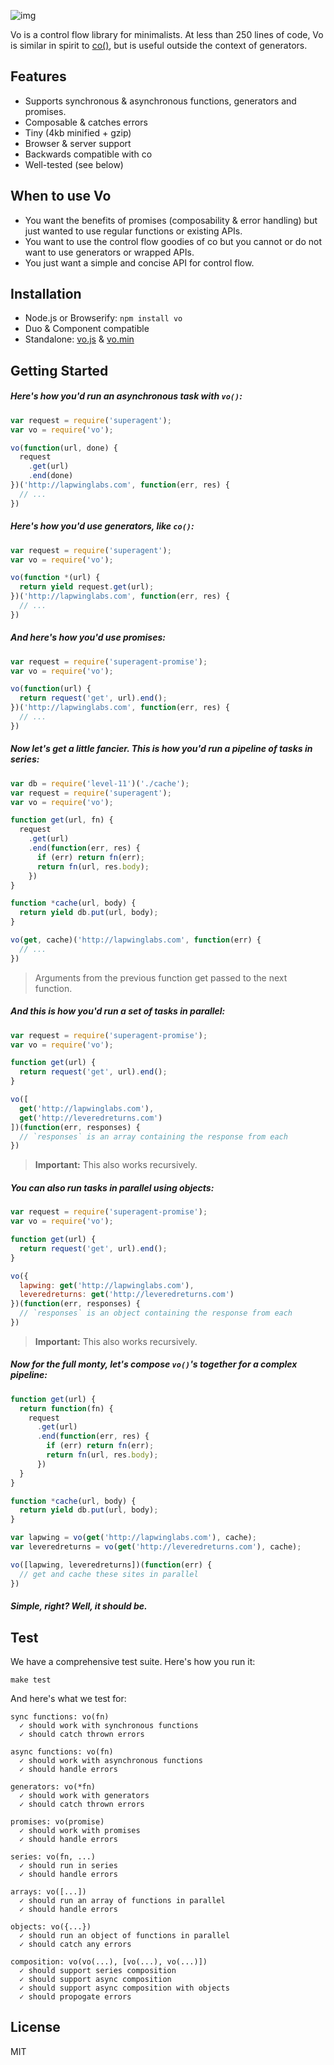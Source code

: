 
![img](https://cldup.com/GbKb42jNdt.png)

Vo is a control flow library for minimalists. At less than 250 lines of code, Vo is similar in spirit to [co()](https://github.com/visionmedia/co), but is useful outside the context of generators.

## Features

- Supports synchronous & asynchronous functions, generators and promises.
- Composable & catches errors
- Tiny (4kb minified + gzip)
- Browser & server support
- Backwards compatible with co
- Well-tested (see below)

## When to use Vo

- You want the benefits of promises (composability & error handling) but just wanted to use regular functions or existing APIs.
- You want to use the control flow goodies of co but you cannot or do not want to use generators or wrapped APIs.
- You just want a simple and concise API for control flow.

## Installation

- Node.js or Browserify: `npm install vo`
- Duo & Component compatible
- Standalone: [vo.js](dist/vo.js) & [vo.min](dist/vo.min.js)

## Getting Started

##### Here's how you'd run an asynchronous task with `vo()`:

```js
var request = require('superagent');
var vo = require('vo');

vo(function(url, done) {
  request
    .get(url)
    .end(done)
})('http://lapwinglabs.com', function(err, res) {
  // ...
})
```

##### Here's how you'd use generators, like `co()`:

```js
var request = require('superagent');
var vo = require('vo');

vo(function *(url) {
  return yield request.get(url);
})('http://lapwinglabs.com', function(err, res) {
  // ...
})
```

##### And here's how you'd use promises:

```js
var request = require('superagent-promise');
var vo = require('vo');

vo(function(url) {
  return request('get', url).end();
})('http://lapwinglabs.com', function(err, res) {
  // ...
})
```

##### Now let's get a little fancier. This is how you'd run a pipeline of tasks in series:

```js
var db = require('level-11')('./cache');
var request = require('superagent');
var vo = require('vo');

function get(url, fn) {
  request
    .get(url)
    .end(function(err, res) {
      if (err) return fn(err);
      return fn(url, res.body);
    })
}

function *cache(url, body) {
  return yield db.put(url, body);
}

vo(get, cache)('http://lapwinglabs.com', function(err) {
  // ...
})
```

> Arguments from the previous function get passed to
> the next function.

##### And this is how you'd run a set of tasks in parallel:

```js
var request = require('superagent-promise');
var vo = require('vo');

function get(url) {
  return request('get', url).end();
}

vo([
  get('http://lapwinglabs.com'),
  get('http://leveredreturns.com')
])(function(err, responses) {
  // `responses` is an array containing the response from each
})
```

> **Important:** This also works recursively.

##### You can also run tasks in parallel using objects:

```js
var request = require('superagent-promise');
var vo = require('vo');

function get(url) {
  return request('get', url).end();
}

vo({
  lapwing: get('http://lapwinglabs.com'),
  leveredreturns: get('http://leveredreturns.com')
})(function(err, responses) {
  // `responses` is an object containing the response from each
})
```

> **Important:** This also works recursively.

##### Now for the full monty, let's compose `vo()`'s together for a complex pipeline:

```js
function get(url) {
  return function(fn) {
    request
      .get(url)
      .end(function(err, res) {
        if (err) return fn(err);
        return fn(url, res.body);
      })
  }
}

function *cache(url, body) {
  return yield db.put(url, body);
}

var lapwing = vo(get('http://lapwinglabs.com'), cache);
var leveredreturns = vo(get('http://leveredreturns.com'), cache);

vo([lapwing, leveredreturns])(function(err) {
  // get and cache these sites in parallel
})
```

##### Simple, right? Well, it should be.

## Test

We have a comprehensive test suite. Here's how you run it:

```
make test
```

And here's what we test for:

```
sync functions: vo(fn)
  ✓ should work with synchronous functions
  ✓ should catch thrown errors

async functions: vo(fn)
  ✓ should work with asynchronous functions
  ✓ should handle errors

generators: vo(*fn)
  ✓ should work with generators
  ✓ should catch thrown errors

promises: vo(promise)
  ✓ should work with promises
  ✓ should handle errors

series: vo(fn, ...)
  ✓ should run in series
  ✓ should handle errors

arrays: vo([...])
  ✓ should run an array of functions in parallel
  ✓ should handle errors

objects: vo({...})
  ✓ should run an object of functions in parallel
  ✓ should catch any errors

composition: vo(vo(...), [vo(...), vo(...)])
  ✓ should support series composition
  ✓ should support async composition
  ✓ should support async composition with objects
  ✓ should propogate errors
```

## License

MIT
